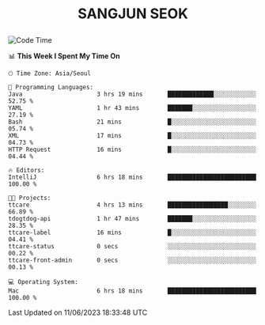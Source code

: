 <h1>
 <p align="center">
   SANGJUN SEOK
 </p>
</h1>

<!--START_SECTION:waka-->
![Code Time](http://img.shields.io/badge/Code%20Time-2%2C623%20hrs%2020%20mins-blue)

📊 **This Week I Spent My Time On** 

```text
🕑︎ Time Zone: Asia/Seoul

💬 Programming Languages: 
Java                     3 hrs 19 mins       █████████████░░░░░░░░░░░░   52.75 % 
YAML                     1 hr 43 mins        ███████░░░░░░░░░░░░░░░░░░   27.19 % 
Bash                     21 mins             █░░░░░░░░░░░░░░░░░░░░░░░░   05.74 % 
XML                      17 mins             █░░░░░░░░░░░░░░░░░░░░░░░░   04.73 % 
HTTP Request             16 mins             █░░░░░░░░░░░░░░░░░░░░░░░░   04.44 % 

🔥 Editors: 
IntelliJ                 6 hrs 18 mins       █████████████████████████   100.00 % 

🐱‍💻 Projects: 
ttcare                   4 hrs 13 mins       █████████████████░░░░░░░░   66.89 % 
tdogtdog-api             1 hr 47 mins        ███████░░░░░░░░░░░░░░░░░░   28.35 % 
ttcare-label             16 mins             █░░░░░░░░░░░░░░░░░░░░░░░░   04.41 % 
ttcare-status            0 secs              ░░░░░░░░░░░░░░░░░░░░░░░░░   00.22 % 
ttcare-front-admin       0 secs              ░░░░░░░░░░░░░░░░░░░░░░░░░   00.13 % 

💻 Operating System: 
Mac                      6 hrs 18 mins       █████████████████████████   100.00 % 
```


 Last Updated on 11/06/2023 18:33:48 UTC
<!--END_SECTION:waka-->
